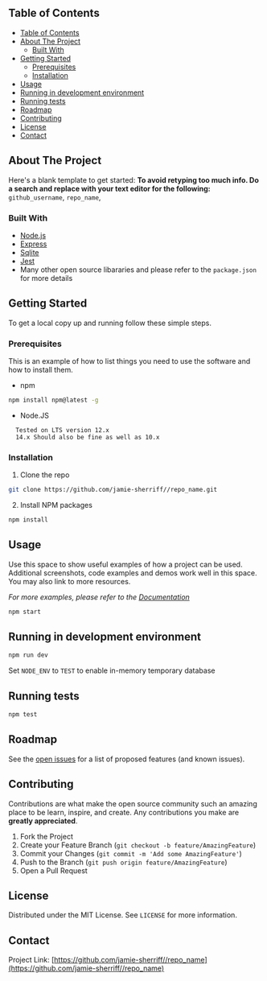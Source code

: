<!-- TABLE OF CONTENTS -->

## Table of Contents

- [Table of Contents](#table-of-contents)
- [About The Project](#about-the-project)
  - [Built With](#built-with)
- [Getting Started](#getting-started)
  - [Prerequisites](#prerequisites)
  - [Installation](#installation)
- [Usage](#usage)
- [Running in development environment](#running-in-development-environment)
- [Running tests](#running-tests)
- [Roadmap](#roadmap)
- [Contributing](#contributing)
- [License](#license)
- [Contact](#contact)

<!-- ABOUT THE PROJECT -->

## About The Project

Here's a blank template to get started:
**To avoid retyping too much info. Do a search and replace with your text editor for the following:**
`github_username`, `repo_name`,

### Built With

- [Node.js](https://nodejs.org/)
- [Express](https://expressjs.com/)
- [Sqlite](https://sqlite.org/)
- [Jest](https://jestjs.io/)
- Many other open source libararies and please refer to the `package.json` for more details
<!-- GETTING STARTED -->

## Getting Started

To get a local copy up and running follow these simple steps.

### Prerequisites

This is an example of how to list things you need to use the software and how to install them.

- npm

```sh
npm install npm@latest -g
```

- Node.JS

```
  Tested on LTS version 12.x
  14.x Should also be fine as well as 10.x
```

### Installation

1. Clone the repo

```sh
git clone https://github.com/jamie-sherriff//repo_name.git
```

2. Install NPM packages

```sh
npm install
```

<!-- USAGE EXAMPLES -->

## Usage

Use this space to show useful examples of how a project can be used. Additional screenshots, code examples and demos work well in this space. You may also link to more resources.

_For more examples, please refer to the [Documentation](https://example.com)_

```sh
npm start
```

<!-- USAGE EXAMPLES -->

## Running in development environment

```sh
npm run dev
```

Set `NODE_ENV` to `TEST` to enable in-memory temporary database

## Running tests

```sh
npm test
```

<!-- ROADMAP -->

## Roadmap

See the [open issues](https://github.com/jamie-sherriff/repo_name/issues) for a list of proposed features (and known issues).

<!-- CONTRIBUTING -->

## Contributing

Contributions are what make the open source community such an amazing place to be learn, inspire, and create. Any contributions you make are **greatly appreciated**.

1. Fork the Project
2. Create your Feature Branch (`git checkout -b feature/AmazingFeature`)
3. Commit your Changes (`git commit -m 'Add some AmazingFeature'`)
4. Push to the Branch (`git push origin feature/AmazingFeature`)
5. Open a Pull Request

<!-- LICENSE -->

## License

Distributed under the MIT License. See `LICENSE` for more information.

<!-- CONTACT -->

## Contact

Project Link: [https://github.com/jamie-sherriff//repo_name](https://github.com/jamie-sherriff//repo_name)
